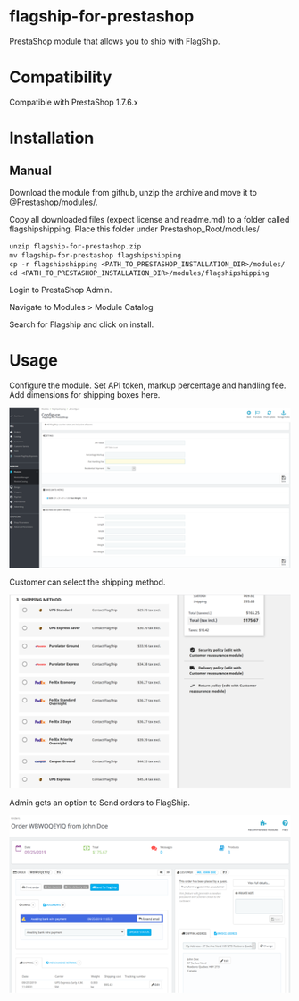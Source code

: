 # flagship-for-prestashop

PrestaShop module that allows you to ship with FlagShip.

# Compatibility

Compatible with PrestaShop 1.7.6.x

# Installation

## Manual
Download the module from github, unzip the archive and move it to @Prestashop/modules/.

Copy all downloaded files (expect license and readme.md) to a folder called flagshipshipping.
Place this folder under Prestashop_Root/modules/

````
unzip flagship-for-prestashop.zip
mv flagship-for-prestashop flagshipshipping
cp -r flagshipshipping <PATH_TO_PRESTASHOP_INSTALLATION_DIR>/modules/
cd <PATH_TO_PRESTASHOP_INSTALLATION_DIR>/modules/flagshipshipping
````

Login to PrestaShop Admin.

Navigate to Modules > Module Catalog

Search for Flagship and click on install.

# Usage

Configure the module. Set API token, markup percentage and handling fee. Add dimensions for shipping boxes here.

![Image of Configuration](https://github.com/flagshipcompany/flagship-for-prestashop/blob/master/views/screenshots/configuration.png)

Customer can select the shipping method.

![Image of Rates](https://github.com/flagshipcompany/flagship-for-prestashop/blob/master/views/screenshots/rates.png)

Admin gets an option to Send orders to FlagShip.

![Image of Order](https://github.com/flagshipcompany/flagship-for-prestashop/blob/master/views/screenshots/order.png)
